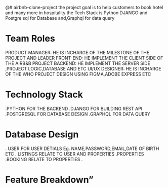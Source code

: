 @# airbnb-clone-project
the project goal is to help customers to book hotel and many more in hospitality
the Tech Stack is Python DJANGO and Postgre sql for Database and,Graphql for data query 
# Team Roles
PRODUCT MANAGER: HE IS INCHARGE OF THE MILESTONE OF THE PROJECT AND LEADER
FRONT-END: HE IMPLEMENT THE CLIENT SIDE OF THE AIRB&B PROJECT
BACKEND: HE IMPLEMENT THE SERVER SIDE ,PROJECT LOGIC,DATABASE AND ETC
UI/UX DESIGNER: HE IS INCHARGE OF THE WHO PROJECT DESIGN USING FIGMA,ADOBE EXPRESS ETC
# Technology Stack
.PYTHON FOR THE BACKEND
.DJANGO FOR BUILDING REST API
.POSTGRESQL FOR DATABASE DESIGN
.GRAPHQL FOR DATA QUERY
# Database Design
. USER FOR USER DETIALS Eg. NAME,PASSWORD,EMAIL,DATE OF BIRTH ETC
. LISTINGS RELATE TO USER AND PROPERTIES
.PROPERTIES
.BOOKING RELATE TO PROPERTIES
.
# Feature Breakdown”
